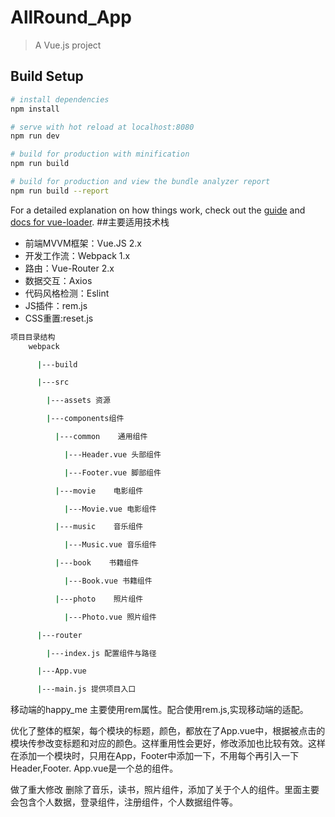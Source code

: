 # AllRound_App

> A Vue.js project

## Build Setup

``` bash
# install dependencies
npm install

# serve with hot reload at localhost:8080
npm run dev

# build for production with minification
npm run build

# build for production and view the bundle analyzer report
npm run build --report
```

For a detailed explanation on how things work, check out the [guide](http://vuejs-templates.github.io/webpack/) and [docs for vue-loader](http://vuejs.github.io/vue-loader).
##主要适用技术栈
* 前端MVVM框架：Vue.JS 2.x
* 开发工作流：Webpack 1.x
* 路由：Vue-Router 2.x
* 数据交互：Axios
* 代码风格检测：Eslint
* JS插件：rem.js
* CSS重置:reset.js

``` bash
项目目录结构
    webpack  

      |---build  

      |---src  

        |---assets 资源  

        |---components组件  

          |---common    通用组件  

            |---Header.vue 头部组件  

            |---Footer.vue 脚部组件  

          |---movie    电影组件  

            |---Movie.vue 电影组件  

          |---music    音乐组件  

            |---Music.vue 音乐组件  

          |---book    书籍组件  

            |---Book.vue 书籍组件  

          |---photo    照片组件  

            |---Photo.vue 照片组件  

      |---router  

        |---index.js 配置组件与路径  

      |---App.vue   

      |---main.js 提供项目入口  

```
移动端的happy_me 主要使用rem属性。配合使用rem.js,实现移动端的适配。  

优化了整体的框架，每个模块的标题，颜色，都放在了App.vue中，根据被点击的模块传参改变标题和对应的颜色。这样重用性会更好，修改添加也比较有效。这样在添加一个模块时，只用在App，Footer中添加一下，不用每个再引入一下Header,Footer. App.vue是一个总的组件。        

做了重大修改 删除了音乐，读书，照片组件，添加了关于个人的组件。里面主要会包含个人数据，登录组件，注册组件，个人数据组件等。